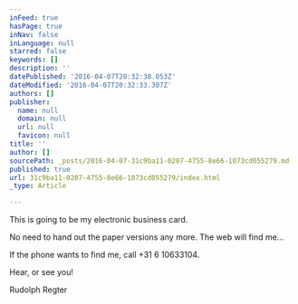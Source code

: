 ```yaml
---
inFeed: true
hasPage: true
inNav: false
inLanguage: null
starred: false
keywords: []
description: ''
datePublished: '2016-04-07T20:32:38.053Z'
dateModified: '2016-04-07T20:32:33.307Z'
authors: []
publisher:
  name: null
  domain: null
  url: null
  favicon: null
title: ''
author: []
sourcePath: _posts/2016-04-07-31c9ba11-0207-4755-8e66-1073cd055279.md
published: true
url: 31c9ba11-0207-4755-8e66-1073cd055279/index.html
_type: Article

---
```

This is going to be my electronic business card.

No need to hand out the paper versions any more. The web will find me...

If the phone wants to find me, call +31 6 10633104\.

Hear, or see you!

Rudolph Regter